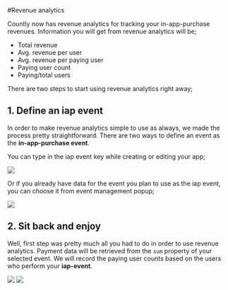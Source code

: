 #Revenue analytics

Countly now has revenue analytics for tracking your in-app-purchase revenues. Information you will get from revenue analytics will be;

- Total revenue 
- Avg. revenue per user
- Avg. revenue per paying user 
- Paying user count
- Paying/total users

There are two steps to start using revenue analytics right away;

## 1. Define an iap event

In order to make revenue analytics simple to use as always, we made the process pretty straightforward. There are two ways to define an event as the **in-app-purchase event**.

You can type in the iap event key while creating or editing your app;

<img src="https://raw2.github.com/osoner/countly-documentation/master/images/revenue/app_edit.png" />

Or if you already have data for the event you plan to use as the iap event, you can choose it from event management popup;

<img src="https://raw2.github.com/osoner/countly-documentation/master/images/revenue/events_edit.png" />

## 2. Sit back and enjoy

Well, first step was pretty much all you had to do in order to use revenue analytics. Payment data will be retrieved from the `sum` property of your selected event. We will record the paying user counts based on the users who perform your **iap-event**.

<img src="https://raw2.github.com/osoner/countly-documentation/master/images/revenue/iap_data.png" />

<img src="https://raw2.github.com/osoner/countly-documentation/master/images/revenue/dashboard_data.png" />